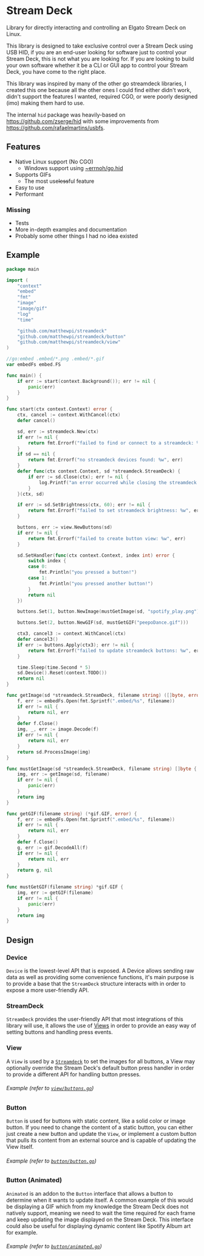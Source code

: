 # Stream Deck

Library for directly interacting and controlling an Elgato Stream Deck on Linux.

This library is designed to take exclusive control over a Stream Deck using USB HID, if you are
an end-user looking for software just to control your Stream Deck, this is not what you are looking
for. If you are looking to build your own software whether it be a CLI or GUI app to control your
Stream Deck, you have come to the right place.

This library was inspired by many of the other go streamdeck libraries, I created this one because
all the other ones I could find either didn't work, didn't support the features I wanted, required
CGO, or were poorly designed (imo) making them hard to use.

The internal `hid` package was heavily-based on <https://github.com/zserge/hid> with some
improvements from <https://github.com/rafaelmartins/usbfs>.

## Features

- Native Linux support (No CGO)
  - Windows support using [~errnoh/go.hid](https://git.sr.ht/~errnoh/go.hid)
- Supports GIFs
  - The most use~~less~~ful feature
- Easy to use
- Performant

### Missing

- Tests
- More in-depth examples and documentation
- Probably some other things I had no idea existed

## Example

```go
package main

import (
	"context"
	"embed"
	"fmt"
	"image"
	"image/gif"
	"log"
	"time"

	"github.com/matthewpi/streamdeck"
	"github.com/matthewpi/streamdeck/button"
	"github.com/matthewpi/streamdeck/view"
)

//go:embed .embed/*.png .embed/*.gif
var embedFs embed.FS

func main() {
	if err := start(context.Background()); err != nil {
		panic(err)
	}
}

func start(ctx context.Context) error {
	ctx, cancel := context.WithCancel(ctx)
	defer cancel()

	sd, err := streamdeck.New(ctx)
	if err != nil {
		return fmt.Errorf("failed to find or connect to a streamdeck: %w", err)
	}
	if sd == nil {
		return fmt.Errorf("no streamdeck devices found: %w", err)
	}
	defer func(ctx context.Context, sd *streamdeck.StreamDeck) {
		if err := sd.Close(ctx); err != nil {
			log.Printf("an error occurred while closing the streamdeck: %v\n", err)
		}
	}(ctx, sd)

	if err := sd.SetBrightness(ctx, 60); err != nil {
		return fmt.Errorf("failed to set streamdeck brightness: %w", err)
	}

	buttons, err := view.NewButtons(sd)
	if err != nil {
		return fmt.Errorf("failed to create button view: %w", err)
	}

	sd.SetHandler(func(ctx context.Context, index int) error {
		switch index {
		case 0:
			fmt.Println("you pressed a button!")
		case 1:
			fmt.Println("you pressed another button!")
		}
		return nil
	})

	buttons.Set(1, button.NewImage(mustGetImage(sd, "spotify_play.png")))

	buttons.Set(2, button.NewGIF(sd, mustGetGIF("peepoDance.gif")))

	ctx3, cancel3 := context.WithCancel(ctx)
	defer cancel3()
	if err := buttons.Apply(ctx3); err != nil {
		return fmt.Errorf("failed to update streamdeck buttons: %w", err)
	}

	time.Sleep(time.Second * 5)
	sd.Device().Reset(context.TODO())
	return nil
}

func getImage(sd *streamdeck.StreamDeck, filename string) ([]byte, error) {
	f, err := embedFs.Open(fmt.Sprintf(".embed/%s", filename))
	if err != nil {
		return nil, err
	}
	defer f.Close()
	img, _, err := image.Decode(f)
	if err != nil {
		return nil, err
	}
	return sd.ProcessImage(img)
}

func mustGetImage(sd *streamdeck.StreamDeck, filename string) []byte {
	img, err := getImage(sd, filename)
	if err != nil {
		panic(err)
	}
	return img
}

func getGIF(filename string) (*gif.GIF, error) {
	f, err := embedFs.Open(fmt.Sprintf(".embed/%s", filename))
	if err != nil {
		return nil, err
	}
	defer f.Close()
	g, err := gif.DecodeAll(f)
	if err != nil {
		return nil, err
	}
	return g, nil
}

func mustGetGIF(filename string) *gif.GIF {
	img, err := getGIF(filename)
	if err != nil {
		panic(err)
	}
	return img
}
```

## Design

### Device

`Device` is the lowest-level API that is exposed. A Device allows sending raw data as well as
providing some convenience functions, it's main purpose is to provide a base that the `StreamDeck`
structure interacts with in order to expose a more user-friendly API.

### StreamDeck

`StreamDeck` provides the user-friendly API that most integrations of this library will use, it
allows the use of [Views](#view) in order to provide an easy way of setting buttons and handling
press events.

### View

A `View` is used by a [`Streamdeck`]() to set the images for all buttons, a View may optionally
override the Stream Deck's default button press handler in order to provide a different API for
handling button presses.

###### Example (refer to [`view/buttons.go`](view/buttons.go))

### Button

`Button` is used for buttons with static content, like a solid color or image button. If you need
to change the content of a static button, you can either just create a new button and update the
`View`, or implement a custom button that pulls its content from an external source and is capable
of updating the View itself.

###### Example (refer to [`button/button.go`](button/button.go))

### Button (Animated)

`Animated` is an addon to the `Button` interface that allows a button to determine when it wants to
update itself.  A common example of this would be displaying a GIF which from my knowledge the
Stream Deck does not natively support, meaning we need to wait the time required for each frame and
keep updating the image displayed on the Stream Deck. This interface could also be useful for
displaying dynamic content like Spotify Album art for example.

###### Example (refer to [`button/animated.go`](button/animated.go))
